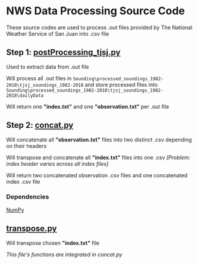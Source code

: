 # NWS Data Processing Source Code

These source codes are used to process .out files provided by The National Weather Service of San Juan into .csv file

## Step 1: [postProcessing_tjsj.py](https://github.com/climatologia-UPRM/data-processing/blob/master/noaa/sounding/postProcesssing_tjsj.py)

Used to extract data from .out file

Will process all .out files in `Sounding\processed_soundings_1982-2018\tjsj_soundings_1982-2018` and store processed files into `Sounding\processed_soundings_1982-2018\tjsj_soundings_1982-2018\dailyData`

Will return one **"index.txt"** and one **"observation.txt"** per .out file

## Step 2: [concat.py](https://github.com/climatologia-UPRM/data-processing/blob/master/noaa/sounding/concat.py)

Will concatenate all **"observation.txt"** files into two distinct .csv depending on their headers

Will transpose and concatenate all **"index.txt"** files into one .csv *[Problem: index header varies across all index files]*

Will return two concatenated observation .csv files and one concatenated index .csv file

### Dependencies

[NumPy](https://numpy.org/)

## [transpose.py](https://github.com/climatologia-UPRM/data-processing/blob/master/noaa/sounding/transpose.py)

Will transpose chosen **"index.txt"** file

*This file's functions are integrated in concat.py*
